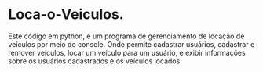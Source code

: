 # Loca-o-Veiculos.
Este código em python, é um programa de gerenciamento de locação de veículos por meio do console. Onde permite cadastrar usuários, cadastrar e remover veículos, locar um veículo para um usuário, e exibir informações sobre os usuários cadastrados e os veículos locados
